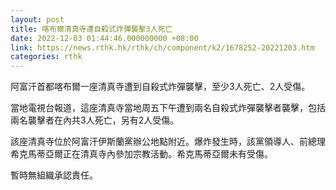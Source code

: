 ```yaml
---
layout: post
title: 喀布爾清真寺遭自殺式炸彈襲擊3人死亡
date: 2022-12-03 01:44:46.000000000 +08:00
link: https://news.rthk.hk/rthk/ch/component/k2/1678252-20221203.htm
categories: rthk
---
```


阿富汗首都喀布爾一座清真寺遭到自殺式炸彈襲擊，至少3人死亡、2人受傷。

當地電視台報道，這座清真寺當地周五下午遭到兩名自殺式炸彈襲擊者襲擊，包括兩名襲擊者在內共3人死亡，另有2人受傷。

該座清真寺位於阿富汗伊斯蘭黨辦公地點附近。爆炸發生時，該黨領導人、前總理希克馬蒂亞爾正在清真寺內參加宗教活動。希克馬蒂亞爾未有受傷。

暫時無組織承認責任。
　
